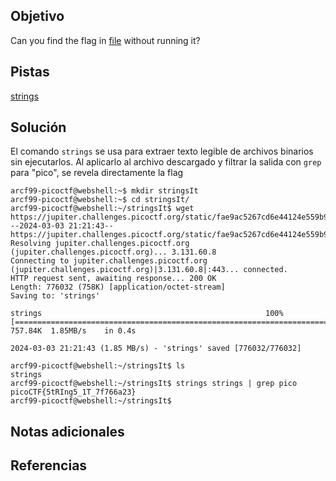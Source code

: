 ## Objetivo
Can you find the flag in [file](https://jupiter.challenges.picoctf.org/static/fae9ac5267cd6e44124e559b901df177/strings) without running it?

## Pistas
[strings](https://linux.die.net/man/1/strings)

## Solución
El comando `strings` se usa para extraer texto legible de archivos binarios sin ejecutarlos. Al aplicarlo al archivo descargado y filtrar la salida con `grep` para "pico", se revela directamente la flag

```
arcf99-picoctf@webshell:~$ mkdir stringsIt
arcf99-picoctf@webshell:~$ cd stringsIt/
arcf99-picoctf@webshell:~/stringsIt$ wget https://jupiter.challenges.picoctf.org/static/fae9ac5267cd6e44124e559b901df177/strings
--2024-03-03 21:21:43--  https://jupiter.challenges.picoctf.org/static/fae9ac5267cd6e44124e559b901df177/strings
Resolving jupiter.challenges.picoctf.org (jupiter.challenges.picoctf.org)... 3.131.60.8
Connecting to jupiter.challenges.picoctf.org (jupiter.challenges.picoctf.org)|3.131.60.8|:443... connected.
HTTP request sent, awaiting response... 200 OK
Length: 776032 (758K) [application/octet-stream]
Saving to: 'strings'

strings                                                  100%[=================================================================================================================================>] 757.84K  1.85MB/s    in 0.4s    

2024-03-03 21:21:43 (1.85 MB/s) - 'strings' saved [776032/776032]

arcf99-picoctf@webshell:~/stringsIt$ ls
strings
arcf99-picoctf@webshell:~/stringsIt$ strings strings | grep pico
picoCTF{5tRIng5_1T_7f766a23}
arcf99-picoctf@webshell:~/stringsIt$
```


## Notas adicionales

## Referencias
